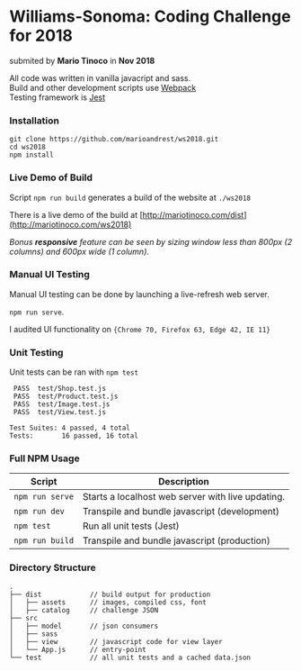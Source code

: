 # Williams-Sonoma: Coding Challenge for 2018

submited by **Mario Tinoco** in **Nov 2018** 

All code was written in vanilla javacript and sass.  
Build and other development scripts use [Webpack](https://webpack.js.org/)  
Testing framework is [Jest](https://jestjs.io/)

### Installation

```
git clone https://github.com/marioandrest/ws2018.git
cd ws2018
npm install
```

### Live Demo of Build

Script `npm run build` generates a build of the website at `./ws2018`

There is a live demo of the build at [http://mariotinoco.com/dist](http://mariotinoco.com/ws2018)

*Bonus **responsive** feature can be seen by sizing window less than 800px (2 columns) and 600px wide (1 column).*

### Manual UI Testing

Manual UI testing can be done by launching a live-refresh web server.

`npm run serve`.

I audited UI functionality on `{Chrome 70, Firefox 63, Edge 42, IE 11}`

### Unit Testing

Unit tests can be ran with `npm test`

```
 PASS  test/Shop.test.js
 PASS  test/Product.test.js
 PASS  test/Image.test.js
 PASS  test/View.test.js

Test Suites: 4 passed, 4 total
Tests:       16 passed, 16 total
```

### Full NPM Usage

| Script          | Description                                       |
|-----------------|---------------------------------------------------|
| `npm run serve` | Starts a localhost web server with live updating. |
| `npm run dev`   | Transpile and bundle javascript (development)     |
| `npm test`      | Run all unit tests (Jest)                         |
| `npm run build` | Transpile and bundle javascript (production)      |

### Directory Structure

```
.
├── dist            // build output for production
│   ├── assets      // images, compiled css, font
│   ├── catalog     // challenge JSON
├── src             
│   ├── model       // json consumers
│   ├── sass
│   ├── view        // javascript code for view layer
│   └── App.js      // entry-point        
└── test            // all unit tests and a cached data.json 
```
